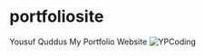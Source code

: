 # portfoliosite
Yousuf Quddus
My Portfolio Website
![YPCoding](https://user-images.githubusercontent.com/37001003/196021297-df15fbb4-c55f-47c4-b5dd-e46305842286.png)
